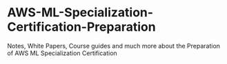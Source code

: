# AWS-ML-Specialization-Certification-Preparation
Notes, White Papers, Course guides and much more about the Preparation of AWS ML Specialization Certification

